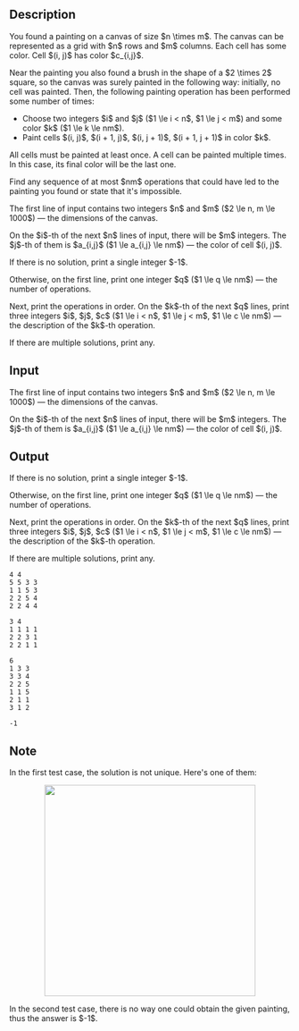 ## Description

<div><p>You found a painting on a canvas of size $n \times m$. The canvas can be represented as a grid with $n$ rows and $m$ columns. Each cell has some color. Cell $(i, j)$ has color $c_{i,j}$.</p><p>Near the painting you also found a brush in the shape of a $2 \times 2$ square, so the canvas was surely painted in the following way: initially, no cell was painted. Then, the following painting operation has been performed some number of times:</p><ul> <li> Choose two integers $i$ and $j$ ($1 \le i &lt; n$, $1 \le j &lt; m$) and some color $k$ ($1 \le k \le nm$). </li><li> Paint cells $(i, j)$, $(i + 1, j)$, $(i, j + 1)$, $(i + 1, j + 1)$ in color $k$. </li></ul><p>All cells must be painted at least once. A cell can be painted multiple times. In this case, its final color will be the last one.</p><p>Find any sequence of at most $nm$ operations that could have led to the painting you found or state that it's impossible.</p></div><div class="input-specification"><p>The first line of input contains two integers $n$ and $m$ ($2 \le n, m \le 1000$)&nbsp;— the dimensions of the canvas.</p><p>On the $i$-th of the next $n$ lines of input, there will be $m$ integers. The $j$-th of them is $a_{i,j}$ ($1 \le a_{i,j} \le nm$) — the color of cell $(i, j)$.</p></div><div class="output-specification"><p>If there is no solution, print a single integer $-1$.</p><p>Otherwise, on the first line, print one integer $q$ ($1 \le q \le nm$)&nbsp;— the number of operations.</p><p>Next, print the operations in order. On the $k$-th of the next $q$ lines, print three integers $i$, $j$, $c$ ($1 \le i &lt; n$, $1 \le j &lt; m$, $1 \le c \le nm$)&nbsp;— the description of the $k$-th operation.</p><p>If there are multiple solutions, print any.</p></div>

## Input

<p>The first line of input contains two integers $n$ and $m$ ($2 \le n, m \le 1000$)&nbsp;— the dimensions of the canvas.</p><p>On the $i$-th of the next $n$ lines of input, there will be $m$ integers. The $j$-th of them is $a_{i,j}$ ($1 \le a_{i,j} \le nm$) — the color of cell $(i, j)$.</p>

## Output

<p>If there is no solution, print a single integer $-1$.</p><p>Otherwise, on the first line, print one integer $q$ ($1 \le q \le nm$)&nbsp;— the number of operations.</p><p>Next, print the operations in order. On the $k$-th of the next $q$ lines, print three integers $i$, $j$, $c$ ($1 \le i &lt; n$, $1 \le j &lt; m$, $1 \le c \le nm$)&nbsp;— the description of the $k$-th operation.</p><p>If there are multiple solutions, print any.</p>





```input1
4 4
5 5 3 3
1 1 5 3
2 2 5 4
2 2 4 4
```




```input2
3 4
1 1 1 1
2 2 3 1
2 2 1 1
```




```output1
6
1 3 3
3 3 4
2 2 5
1 1 5
2 1 1
3 1 2
```




```output2
-1
```



## Note

<p>In the first test case, the solution is not unique. Here's one of them:</p><center> <img class="tex-graphics" src="file://FioBsrYg.png" style="max-width: 100.0%;max-height: 100.0%;" width="378px"> </center><p>In the second test case, there is no way one could obtain the given painting, thus the answer is $-1$.</p>
